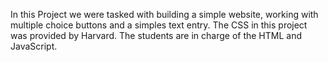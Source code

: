 In this Project we were tasked with building a simple website, working with multiple choice buttons and a simples text entry. 
The CSS in this project was provided by Harvard. The students are in charge of the HTML and JavaScript. 
